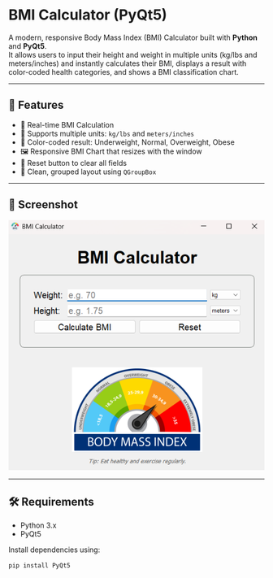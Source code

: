 # BMI Calculator (PyQt5)

A modern, responsive Body Mass Index (BMI) Calculator built with **Python** and **PyQt5**.  
It allows users to input their height and weight in multiple units (kg/lbs and meters/inches) and instantly calculates their BMI, displays a result with color-coded health categories, and shows a BMI classification chart.

---

## 🚀 Features

- 🧮 Real-time BMI Calculation
- 📏 Supports multiple units: `kg/lbs` and `meters/inches`
- 🎨 Color-coded result: Underweight, Normal, Overweight, Obese
- 🖼️ Responsive BMI Chart that resizes with the window
- 🧼 Reset button to clear all fields
- 📐 Clean, grouped layout using `QGroupBox`

---

## 📸 Screenshot

![BMI Calculator Preview](assets/screenshot.png)  

---

## 🛠️ Requirements

- Python 3.x
- PyQt5

Install dependencies using:

```bash
pip install PyQt5

